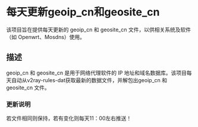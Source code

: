 # 每天更新geoip_cn和geosite_cn

该项目旨在提供每天更新的 geoip_cn 和 geosite_cn 文件，以供相关系统及软件（如 Openwrt、Mosdns）使用。

## 描述

geoip_cn 和 geosite_cn 是用于网络代理软件的 IP 地址和域名数据库。该项目每天自动从v2ray-rules-dat获取最新的数据文件，并解包出geoip_cn 和 geosite_cn 文件。

### 更新说明

若文件相同则保持，若有变化则每天11：00左右推送！
